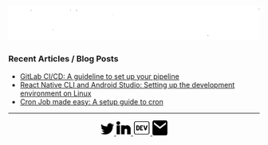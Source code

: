 <p align="center">
  <a href="#">
    <img src="https://raw.githubusercontent.com/Prakhil-tp/Prakhil-tp/eabf12f7a9e644c21a92e3b7f1de46c767c8c084/assets/prakhilAnimated.svg" alt="i'm Prakhil" />
  </a>
</p>

### Recent Articles / Blog Posts

- [GitLab CI/CD: A guideline to set up your pipeline ](https://dev.to/prakhil_tp/gitlab-ci-cd-a-guideline-to-set-up-your-pipeline-2gkh) 
- [React Native CLI and Android Studio: Setting up the development environment on Linux](https://dev.to/prakhil_tp/react-native-cli-and-android-studio-setting-up-the-development-environment-on-linux-4jp6) 
- [Cron Job made easy: A setup guide to cron](https://dev.to/prakhil_tp/cron-job-for-node-scripts-1fa6) 
&nbsp;

---

<p align="center">
  <a href="https://twitter.com/prakhil_tp">
    <img
      src="https://raw.githubusercontent.com/Prakhil-tp/Prakhil-tp/24c1ea88d4c9ed4cf49ab8d6ca23d4e4d16921cb/assets/twitter.svg"
      alt="twitter" 
      width="27px"
      height="27px"
    />
  </a>

  <a href="https://in.linkedin.com/in/prakhil-tp" font-size="20px">
    <img
      src="https://raw.githubusercontent.com/Prakhil-tp/Prakhil-tp/24c1ea88d4c9ed4cf49ab8d6ca23d4e4d16921cb/assets/linkedin.svg"
      alt="linkedIn"
      width="30px"
      height="30px"
    />

  </a>

  <a href="https://dev.to/prakhil_tp">
    <img
      src="https://raw.githubusercontent.com/Prakhil-tp/Prakhil-tp/24c1ea88d4c9ed4cf49ab8d6ca23d4e4d16921cb/assets/dev.svg"
      alt="dev" 
      width="35px"
      height="30px"
    />
  </a>

  <a href="mailto:prakhil.tp@gmail.com">
    <img
      src="https://raw.githubusercontent.com/Prakhil-tp/Prakhil-tp/24c1ea88d4c9ed4cf49ab8d6ca23d4e4d16921cb/assets/mail.svg"
      alt="mail" 
      width="30px"
      height="30px"
    />
  </a>
</p>

